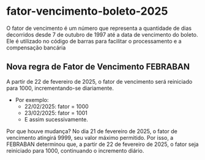 # fator-vencimento-boleto-2025
O fator de vencimento é um número que representa a quantidade de dias decorridos desde 7 de outubro de 1997 até a data de vencimento do boleto. Ele é utilizado no código de barras para facilitar o processamento e a compensação bancária

## Nova regra de Fator de Vencimento FEBRABAN
A partir de 22 de fevereiro de 2025, o fator de vencimento será reiniciado para 1000, incrementando-se diariamente. 
- Por exemplo:
  - 22/02/2025: fator = 1000
  - 23/02/2025: fator = 1001
  - E assim sucessivamente.

Por que houve mudança?
No dia 21 de fevereiro de 2025, o fator de vencimento atingirá 9999, seu valor máximo permitido. Por isso, a FEBRABAN determinou que, a partir de 22 de fevereiro de 2025, o fator seja reiniciado para 1000, continuando o incremento diário.
